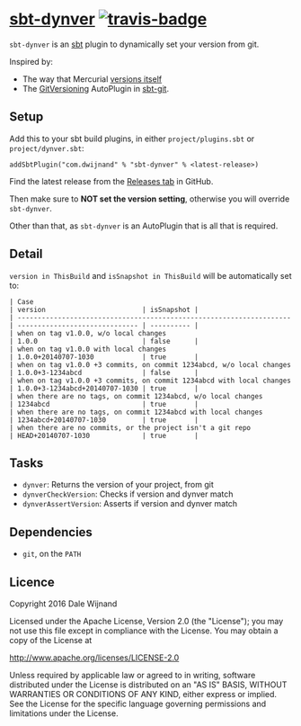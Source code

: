# [sbt-dynver][] [![travis-badge][]](https://travis-ci.org/dwijnand/sbt-dynver)

[sbt-dynver]: https://github.com/dwijnand/sbt-dynver
[travis-badge]: https://travis-ci.org/dwijnand/sbt-dynver.svg?branch=master

`sbt-dynver` is an [sbt](http://www.scala-sbt.org/) plugin to dynamically set your version from git.

Inspired by:
* The way that Mercurial [versions itself](https://selenic.com/hg/file/3.9.1/setup.py#l179)
* The [GitVersioning][] AutoPlugin in [sbt-git][].

[sbt]: http://www.scala-sbt.org/
[sbt-git]: https://github.com/sbt/sbt-git
[GitVersioning]: https://github.com/sbt/sbt-git/blob/v0.8.5/src/main/scala/com/typesafe/sbt/SbtGit.scala#L266-L270

## Setup

Add this to your sbt build plugins, in either `project/plugins.sbt` or `project/dynver.sbt`:

    addSbtPlugin("com.dwijnand" % "sbt-dynver" % <latest-release>)

Find the latest release from the [Releases tab](https://github.com/dwijnand/sbt-dynver/releases) in GitHub.

Then make sure to **NOT set the version setting**, otherwise you will override `sbt-dynver`.

Other than that, as `sbt-dynver` is an AutoPlugin that is all that is required.

## Detail

`version in ThisBuild` and `isSnapshot in ThisBuild` will be automatically set to:

```
| Case                                                                 | version                        | isSnapshot |
| -------------------------------------------------------------------- | ------------------------------ | ---------- |
| when on tag v1.0.0, w/o local changes                                | 1.0.0                          | false      |
| when on tag v1.0.0 with local changes                                | 1.0.0+20140707-1030            | true       |
| when on tag v1.0.0 +3 commits, on commit 1234abcd, w/o local changes | 1.0.0+3-1234abcd               | false      |
| when on tag v1.0.0 +3 commits, on commit 1234abcd with local changes | 1.0.0+3-1234abcd+20140707-1030 | true       |
| when there are no tags, on commit 1234abcd, w/o local changes        | 1234abcd                       | true       |
| when there are no tags, on commit 1234abcd with local changes        | 1234abcd+20140707-1030         | true       |
| when there are no commits, or the project isn't a git repo           | HEAD+20140707-1030             | true       |
```

## Tasks

* `dynver`: Returns the version of your project, from git
* `dynverCheckVersion`: Checks if version and dynver match
* `dynverAssertVersion`: Asserts if version and dynver match

## Dependencies

* `git`, on the `PATH`

## Licence

Copyright 2016 Dale Wijnand

Licensed under the Apache License, Version 2.0 (the "License");
you may not use this file except in compliance with the License.
You may obtain a copy of the License at

  http://www.apache.org/licenses/LICENSE-2.0

Unless required by applicable law or agreed to in writing, software
distributed under the License is distributed on an "AS IS" BASIS,
WITHOUT WARRANTIES OR CONDITIONS OF ANY KIND, either express or implied.
See the License for the specific language governing permissions and
limitations under the License.
